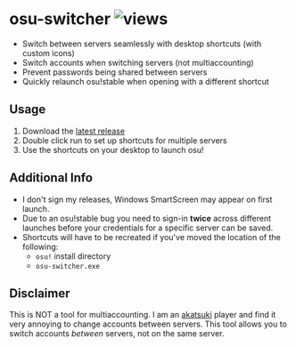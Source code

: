# osu-switcher ![views](https://hits.seeyoufarm.com/api/count/incr/badge.svg?url=https%3A%2F%2Fgithub.com%2FDiamondMiner88%2Fosu-server-switcher&count_bg=%2379C83D&title_bg=%23555555&icon=github.svg&icon_color=%23E7E7E7&title=views&edge_flat=true)

- Switch between servers seamlessly with desktop shortcuts (with custom icons)
- Switch accounts when switching servers (not multiaccounting)
- Prevent passwords being shared between servers
- Quickly relaunch osu!stable when opening with a different shortcut

## Usage

1. Download the [latest release](https://github.com/DiamondMiner88/osu-switcher/releases/latest)
2. Double click run to set up shortcuts for multiple servers
3. Use the shortcuts on your desktop to launch osu!

## Additional Info

- I don't sign my releases, Windows SmartScreen may appear on first launch.
- Due to an osu!stable bug you need to sign-in **twice** across different launches before your credentials for a
  specific server can be saved.
- Shortcuts will have to be recreated if you've moved the location of the following:
    - `osu!` install directory
    - `osu-switcher.exe`

## Disclaimer

This is NOT a tool for multiaccounting.
I am an [akatsuki](https://akatsuki.pw) player and find it very annoying to change accounts between servers.
This tool allows you to switch accounts *between* servers, not on the same server.
